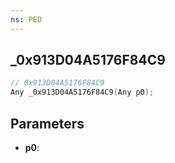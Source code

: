 ```yaml
---
ns: PED
---
```

## _0x913D04A5176F84C9

```c
// 0x913D04A5176F84C9
Any _0x913D04A5176F84C9(Any p0);
```

## Parameters
* **p0**:
